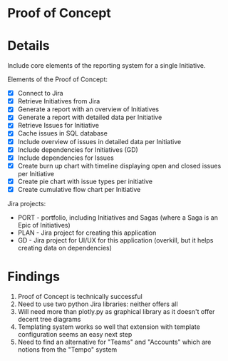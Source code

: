 # Proof of Concept

# Details
Include core elements of the reporting system for a single Initiative.

Elements of the Proof of Concept:
- [x] Connect to Jira
- [x] Retrieve Initiatives from Jira
- [x] Generate a report with an overview of Initiatives
- [x] Generate a report with detailed data per Initiative
- [x] Retrieve Issues for Initiative
- [x] Cache issues in SQL database
- [x] Include overview of issues in detailed data per Initiative
- [x] Include dependencies for Initiatives (GD)
- [x] Include dependencies for Issues
- [x] Create burn up chart with timeline displaying open and closed issues per Initiative
- [x] Create pie chart with issue types per initiative
- [x] Create cumulative flow chart per Initiative

Jira projects:
* PORT - portfolio, including Initiatives and Sagas (where a Saga is an Epic of Initiatives)
* PLAN - Jira project for creating this application
* GD - Jira project for UI/UX for this application (overkill, but it helps creating data on dependencies)

# Findings

1. Proof of Concept is technically successful
2. Need to use two python Jira libraries: neither offers all
3. Will need more than plotly.py as graphical library as it doesn't offer decent tree diagrams
4. Templating system works so well that extension with template configuration seems an easy next step
5. Need to find an alternative for "Teams" and "Accounts" which are notions from the "Tempo" system